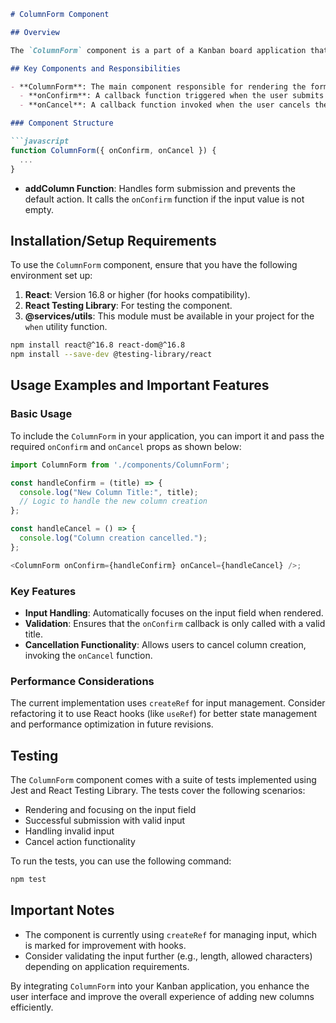 ```markdown
# ColumnForm Component

## Overview

The `ColumnForm` component is a part of a Kanban board application that provides functionality to add new columns. It presents a form that allows users to input a column title and submit the information. This component is designed to manage user input effectively by handling form submissions and cancellations, while offering a user-friendly experience with essential feedback mechanisms.

## Key Components and Responsibilities

- **ColumnForm**: The main component responsible for rendering the form to input a new column title. It utilizes React's refs for accessing the input field and provides two primary functionalities:
  - **onConfirm**: A callback function triggered when the user submits a valid column title.
  - **onCancel**: A callback function invoked when the user cancels the action.

### Component Structure

```javascript
function ColumnForm({ onConfirm, onCancel }) {
  ...
}
```

- **addColumn Function**: Handles form submission and prevents the default action. It calls the `onConfirm` function if the input value is not empty.

## Installation/Setup Requirements

To use the `ColumnForm` component, ensure that you have the following environment set up:

1. **React**: Version 16.8 or higher (for hooks compatibility).
2. **React Testing Library**: For testing the component.
3. **@services/utils**: This module must be available in your project for the `when` utility function.

```bash
npm install react@^16.8 react-dom@^16.8
npm install --save-dev @testing-library/react
```

## Usage Examples and Important Features

### Basic Usage

To include the `ColumnForm` in your application, you can import it and pass the required `onConfirm` and `onCancel` props as shown below:

```javascript
import ColumnForm from './components/ColumnForm';

const handleConfirm = (title) => {
  console.log("New Column Title:", title);
  // Logic to handle the new column creation
};

const handleCancel = () => {
  console.log("Column creation cancelled.");
};

<ColumnForm onConfirm={handleConfirm} onCancel={handleCancel} />;
```

### Key Features

- **Input Handling**: Automatically focuses on the input field when rendered.
- **Validation**: Ensures that the `onConfirm` callback is only called with a valid title.
- **Cancellation Functionality**: Allows users to cancel column creation, invoking the `onCancel` function.

### Performance Considerations

The current implementation uses `createRef` for input management. Consider refactoring it to use React hooks (like `useRef`) for better state management and performance optimization in future revisions.

## Testing

The `ColumnForm` component comes with a suite of tests implemented using Jest and React Testing Library. The tests cover the following scenarios:

- Rendering and focusing on the input field
- Successful submission with valid input
- Handling invalid input
- Cancel action functionality

To run the tests, you can use the following command:

```bash
npm test
```

## Important Notes

- The component is currently using `createRef` for managing input, which is marked for improvement with hooks.
- Consider validating the input further (e.g., length, allowed characters) depending on application requirements.

By integrating `ColumnForm` into your Kanban application, you enhance the user interface and improve the overall experience of adding new columns efficiently.
```